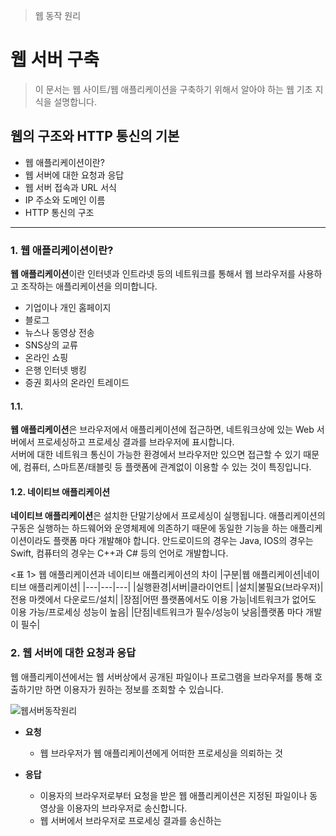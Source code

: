 > 웹 동작 원리<br>

# 웹 서버 구축

> 이 문서는 웹 사이트/웹 애플리케이션을 구축하기 위해서 알아야 하는 웹 기초 지식을 설명합니다.<br>

## 웹의 구조와 HTTP 통신의 기본

- 웹 애플리케이션이란?
- 웹 서버에 대한 요청과 응답
- 웹 서버 접속과 URL 서식
- IP 주소와 도메인 이름
- HTTP 통신의 구조

---
### 1. 웹 애플리케이션이란?

**웹 애플리케이션**이란 인터넷과 인트라넷 등의 네트워크를 통해서 웹 브라우저를 사용하고 조작하는 애플리케이션을 의미합니다.

- 기업이나 개인 홈페이지
- 블로그
- 뉴스나 동영상 전송
- SNS상의 교류
- 온라인 쇼핑
- 은행 인터넷 뱅킹
- 증권 회사의 온라인 트레이드

#### 1.1. 

**웹 애플리케이션**은 브라우저에서 애플리케이션에 접근하면, 네트워크상에 있는 Web 서버에서 프로세싱하고 프로세싱 결과를 브라우저에 표시합니다.  
서버에 대한 네트워크 통신이 가능한 환경에서 브라우저만 있으면 접근할 수 있기 때문에, 컴퓨터, 스마트폰/태블릿 등 플랫폼에 관계없이 이용할 수 있는 것이 특징입니다.  

#### 1.2. 네이티브 애플리케이션

**네이티브 애플리케이션**은 설치한 단말기상에서 프로세싱이 실행됩니다.  애플리케이션의 구동은 실행하는 하드웨어와 운영체제에 의존하기 때문에 동일한 기능을 하는 애플리케이션이라도 플랫폼 마다 개발해야 합니다.
안드로이드의 경우는 Java, IOS의 경우는 Swift, 컴퓨터의 경우는 C++과 C# 등의 언어로 개발합니다.

<표 1> 웹 애플리케이션과 네이티브 애플리케이션의 차이
|구분|웹 애플리케이션|네이티브 애플리케이션|
|---|---|---|
|실행환경|서버|클라이언트|
|설치|불필요(브라우저)|전용 마켓에서 다운로드/설치|
|장점|어떤 플랫폼에서도 이용 가능|네트워크가 없어도 이용 가능/프로세싱 성능이 높음|
|단점|네트워크가 필수/성능이 낮음|플랫폼 마다 개발이 필수|

### 2. 웹 서버에 대한 요청과 응답

웹 애플리케이션에서는 웹 서버상에서 공개된 파일이나 프로그램을 브라우저를 통해 호출하기만 하면 이용자가 원하는 정보를 조회할 수 있습니다.

![웹서버동작원리](./img/web-01-동작원리-요청응답.jpg)

- **요청**
    - 웹 브라우저가 웹 애플리케이션에게 어떠한 프로세싱을 의뢰하는 것
    
- **응답**
    - 이용자의 브라우저로부터 요청을 받은 웹 애플리케이션은 지정된 파일이나 동영상을 이용자의 브라우저로 송신합니다.
    - 웹 서버에서 브라우저로 프로세싱 결과를 송신하는 






